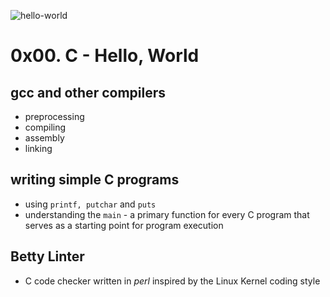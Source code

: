 ![hello-world](https://www.elegantthemes.com/blog/wp-content/uploads/2020/08/hello-world.png 'hello-world')

# 0x00. C - Hello, World

## gcc and other compilers
- preprocessing
- compiling
- assembly 
- linking

## writing simple C programs
- using `printf, putchar` and `puts`
- understanding the `main` - a primary function for every 
C program that serves as a starting point for program execution 

## Betty Linter
- C code checker written in _perl_ inspired by the Linux Kernel coding style

